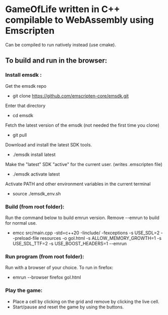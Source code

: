 # GameOfLife written in C++ compilable to WebAssembly using Emscripten
Can be compiled to run natively instead (use cmake).


## To build and run in the browser:

### Install emsdk : 
Get the emsdk repo
- git clone https://github.com/emscripten-core/emsdk.git

Enter that directory
- cd emsdk

Fetch the latest version of the emsdk (not needed the first time you clone)
- git pull

Download and install the latest SDK tools.
- ./emsdk install latest

Make the "latest" SDK "active" for the current user. (writes .emscripten file)
- ./emsdk activate latest

Activate PATH and other environment variables in the current terminal
- source ./emsdk_env.sh

### Build (from root folder):
Run the command below to build emrun version. Remove --emrun to build for normal use. 
- emcc src/main.cpp -std=c++20 -Iinclude/ -fexceptions -s USE_SDL=2 --preload-file resources -o gol.html -s ALLOW_MEMORY_GROWTH=1 -s USE_SDL_TTF=2 -s USE_BOOST_HEADERS=1 --emrun

### Run program (from root folder):
Run with a browser of your choice. To run in firefox:
- emrun --browser firefox gol.html 

### Play the game:
- Place a cell by clicking on the grid and remove by clicking the live cell.
- Start/pause and reset the game by using the buttons.